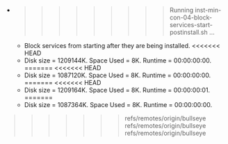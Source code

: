 * >>>>>>>>> Running inst-min-con-04-block-services-start-postinstall.sh ...
  * Block services from starting after they are being installed.
<<<<<<< HEAD
  * Disk size = 1209144K. Space Used = 8K. Runtime = 00:00:00:00.
=======
<<<<<<< HEAD
  * Disk size = 1087120K. Space Used = 8K. Runtime = 00:00:00:00.
=======
<<<<<<< HEAD
  * Disk size = 1209164K. Space Used = 8K. Runtime = 00:00:00:01.
=======
  * Disk size = 1087364K. Space Used = 8K. Runtime = 00:00:00:00.
>>>>>>> refs/remotes/origin/bullseye
>>>>>>> refs/remotes/origin/bullseye
>>>>>>> refs/remotes/origin/bullseye
